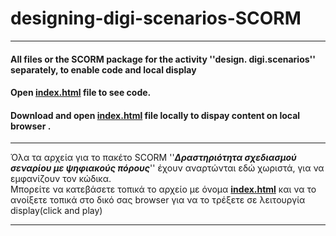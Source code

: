 # designing-digi-scenarios-SCORM  
---
#### All files or the SCORM package for the activity ''design. digi.scenarios'' separately, to  enable code and local display  
#### Open [index.html](https://github.com/fotinikafida/designing-digi-scenarios_SCORM/blob/main/index.html) file to see code. 
#### Download and open [index.html](https://github.com/fotinikafida/designing-digi-scenarios_SCORM/blob/main/index.html) file locally to dispay content on local browser . 
--------
Όλα τα αρχεία για το πακέτο SCORM ''***Δραστηριότητα σχεδιασμού σεναρίου με ψηφιακούς πόρους***'' έχουν αναρτώνται εδώ χωριστά, για να  εμφανίζουν τον κώδικα.  
Μπορείτε να κατεβάσετε τοπικά το αρχείο με όνομα [**index.html**](https://github.com/fotinikafida/designing-digi-scenarios_SCORM/blob/main/index.html) 
και να το ανοίξετε τοπικά στο δικό σας browser για να το τρέξετε σε λειτουργία display(click and play)
_________
